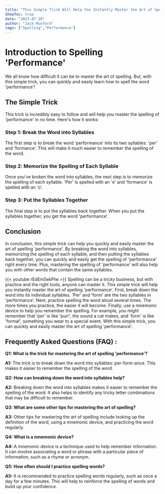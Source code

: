 ```yaml
---
title: "This Simple Trick Will Help You Instantly Master the Art of Spelling 'Performance'!"
ShowToc: true 
date: "2023-07-20"
author: "Jack Munford" 
tags: ["Spelling","Performance"]
---
```

# Introduction to Spelling 'Performance'

We all know how difficult it can be to master the art of spelling. But, with this simple trick, you can quickly and easily learn how to spell the word 'performance'!

## The Simple Trick

This trick is incredibly easy to follow and will help you master the spelling of 'performance' in no time. Here's how it works:

### Step 1: Break the Word into Syllables

The first step is to break the word 'performance' into its two syllables: 'per' and 'formance'. This will make it much easier to remember the spelling of the word.

### Step 2: Memorize the Spelling of Each Syllable

Once you've broken the word into syllables, the next step is to memorize the spelling of each syllable. 'Per' is spelled with an 'e' and 'formance' is spelled with an 'o'.

### Step 3: Put the Syllables Together

The final step is to put the syllables back together. When you put the syllables together, you get the word 'performance'.

## Conclusion

In conclusion, this simple trick can help you quickly and easily master the art of spelling 'performance'. By breaking the word into syllables, memorizing the spelling of each syllable, and then putting the syllables back together, you can quickly and easily get the spelling of 'performance' right every time. Plus, mastering the spelling of 'performance' will also help you with other words that contain the same syllables.

{{< youtube rEdEm5ekPIw >}} 
Spelling can be a tricky business, but with practice and the right tools, anyone can master it. This simple trick will help you instantly master the art of spelling 'performance'. First, break down the word into its individual syllables. 'Per' and 'form' are the two syllables in 'performance'. Next, practice spelling the word aloud several times. The more times you practice, the easier it will become. Finally, use a mnemonic device to help you remember the spelling. For example, you might remember that 'per' is like 'purr', the sound a cat makes, and 'form' is like 'formal', something you wear to a special event. With this simple trick, you can quickly and easily master the art of spelling 'performance'.

## Frequently Asked Questions (FAQ) :
**Q1: What is the trick for mastering the art of spelling 'performance'?**

**A1:** The trick is to break down the word into syllables: per-form-ance. This makes it easier to remember the spelling of the word.

**Q2: How can breaking down the word into syllables help?**

**A2:** Breaking down the word into syllables makes it easier to remember the spelling of the word. It also helps to identify any tricky letter combinations that may be difficult to remember.

**Q3: What are some other tips for mastering the art of spelling?**

**A3:** Other tips for mastering the art of spelling include looking up the definition of the word, using a mnemonic device, and practicing the word regularly.

**Q4: What is a mnemonic device?**

**A4:** A mnemonic device is a technique used to help remember information. It can involve associating a word or phrase with a particular piece of information, such as a rhyme or acronym.

**Q5: How often should I practice spelling words?**

**A5:** It is recommended to practice spelling words regularly, such as once a day for a few minutes. This will help to reinforce the spelling of words and build up your confidence.





